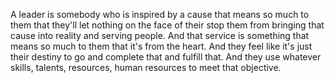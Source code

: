  A leader is somebody who is inspired by a cause that means so much to them that they'll let nothing on the face of their stop them from bringing that cause into reality and serving people. And that service is something that means so much to them that it's from the heart. And they feel like it's just their destiny to go and complete that and fulfill that. And they use whatever skills, talents, resources, human resources to meet that objective.